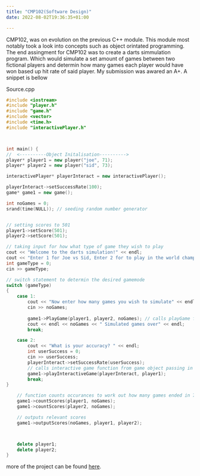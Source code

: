 ```yaml
---
title: "CMP102(Software Design)"
date: 2022-08-02T19:36:35+01:00

---
```


CMP102, was on evolution on the previous C++ module. This module most notably took a look into concepts such as object orintated programming. The end assingment for CMP102 was to create a darts simmulation program. Which would simulate a set amount of games between two fictional players and determin how many games each player would have won based up hit rate of said player. My submission was awared an A+. A snippet is bellow

Source.cpp
```C++
#include <iostream>
#include "player.h"
#include "game.h"
#include <vector>
#include <time.h>
#include "interactivePlayer.h"



int main() {
//	<----------Object Initalisation---------->
player* player1 = new player("joe", 71);
player* player2 = new player("sid", 73);

interactivePlayer* playerInteract = new interactivePlayer();

playerInteract->setSuccessRate(100);
game* game1 = new game();

int noGames = 0;
srand(time(NULL)); // seeding random number generator 


// setting scores to 501
player1->setScore(501);  
player2->setScore(501);

// taking input for how what type of game they wish to play
cout << "Welcome to the darts simulation!" << endl;
cout << "Enter 1 for Joe vs Sid, Enter 2 for to play in the world championship(Interactive)" << endl;
int gameType = 0;
cin >> gameType;

// switch statement to determin the desired gamemode 
switch (gameType)
{
	case 1:
		cout << "Now enter how many games you wish to simulate" << endl; // takes in how many simulations is to be ran
		cin >> noGames;
	
		game1->PlayGame(player1, player2, noGames); // calls playGame function and passes in pointers to player objects and noGames variable by value
		cout << endl << noGames << " Simulated games over" << endl; 
		break;

	case 2:
		cout << "What is your accuracy? " << endl;
		int userSuccess = 0;
		cin >> userSuccess;
		playerInteract->setSuccessRate(userSuccess);
		// calls interactive game function from game object passing in 2 pointers to objects
		game1->playInteractiveGame(playerInteract, player1);
		break;
}

	// function counts occurances to work out how many games ended in 7:4 for example
	game1->countScores(player1, noGames);
	game1->countScores(player2, noGames);

	// outputs relevant scores
	game1->outputScores(noGames, player1, player2);



	delete player1;
	delete player2;
}


```

more of the project can be found [here](https://github.com).




